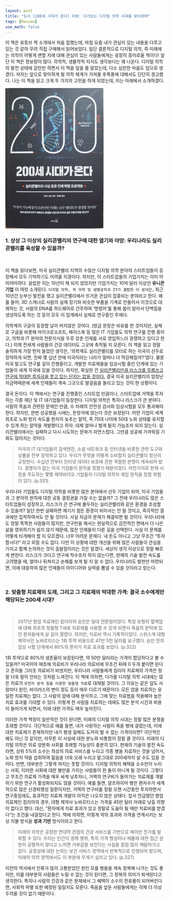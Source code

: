 ```yaml
---
layout: post
title: "도서 [200세 시대가 온다] 리뷰: 다가오는 디지털 의학 시대를 맞이하며"
tags: [Review]
use_math: false
---
```


이 책은 유튜브 책 소개에서 처음 접했는데, 마침 요즘 내가 관심이 있는 내용을 다루고 있는 것 같아 무려 직접 구매해서 읽어보았다. 일단 결론적으로 디지털 의학, 즉 미래에는 의학이 어떻게 변할 지에 대해 관심이 있는 사람들에게는 굉장히 흥미로울 책이다! 일단 이 책은 정보량이 많다. 의학적, 생물학적 지식도 생각보다는 꽤 나온다. 디지털 의학의 발전 상태에 감탄만 하면서 이 책을 덮을 줄 알았는데, 다소 심란한 마음도 덤으로 생겼다. 저자는 앞으로 맞이하게 될 의학 체계가 가져올 후폭풍에 대해서도 단단히 경고했다. 나는 이 책을 읽고 크게 두 가지의 고민을 하게 되었는데, 이는 아래에서 소개하겠다.   

<img src='/assets/200세%20시대가%20온다_douq15due.png' width="310px">

<br>

### 1. 상상 그 이상의 실리콘밸리의 연구에 대한 열기와 야망: 우리나라도 실리콘밸리를 육성할 수 있을까?  
<br>

이 책을 읽다보면, 미국 실리콘밸리 지역의 수많은 디지털 의학 분야의 스타트업들이 등장해서 모두 기억하기도 어려울 지경이다. 하지만, 이 스타트업들의 기업가치는 이미 어마어마하다. 설립한 지는 10년이 채 되지 않았지만 기업가치는 10억 달러 이상인 **유니콘 기업** 이 여럿 소개된다. ``디지털 의학, 즉 의학 및 생명공학과 IT가 결합한 이 분야``는, 최근 10년간 눈부신 발전을 했고 실리콘밸리에서 뜨거운 관심이 집중되는 분야라고 한다. 예를 들어, 3D 스캐너로 사람의 실제 장기와 비슷한 부품을 기계로 만들어서 이것으로 대체하는 것, 사람의 DNA를 하드웨어로 간주하여 ‘명령어’를 통해 몸이 알아서 단백질을 생성하도록 하는 것 등이 모두 이 업계에서 실제로 연구중인 주제다.

의학계의 구글이 등장할 날이 머지않은 것이다. (방금 문장은 비유를 한 것이지만, 실제로 구글을 비롯해 마이크로소프트, 페이스북 등 많은 IT 기업들도 의학 연구를 진행 중이고, 의학과 IT 분야의 전문지식을 두루 갖춘 인재를 서로 영입하느라 경쟁하고 있다고 한다.) 이제 전세계 사람들의 건강 데이터도 그곳에 축적될 지 모른다. 이 책을 읽고 정말 솔직하게 가장 먼저 들었던 생각은, '의학계도 실리콘밸리를 모터로 하는 미국이 선두로 장악하게 되면, 진짜 몇 십년 안에 미국이라는 나라가 얼마나 더 막강해질까?'였다. 물론 미국 말고도 연구를 깊이 진행중이고, 개발한 치료제들을 임상시험 중인 단계에 있는 기업들이 세계 각국에 있을 것이다. 하지만, 확실한 건 <u>실리콘밸리만큼 리스크를 무릅쓰고 연구에 막대한 투자금을 붓고 있는 단지는 없을 것이다.</u> 결국 미국 실리콘밸리의 엄청난 자금력때문에 세계 인재들이 계속 그곳으로 발걸음을 돌리고 있는 것이 현 상황이다.

결국 돈이다. 이 책에서는 연구를 진행중인 스타트업 만큼이나, 스타트업에 거액을 투자하는 각종 재단 및 IT 대기업들이 등장한다. 디지털 의학은 특히나 리스크가 큰 분야다. 사람의 목숨과 관련된 문제인 만큼, 수 차례의 안전성 검사와 임상시험을 모두 통과해야 한다. 하지만, 한번 성공했을 시에는, 돈방석에 앉는다 것은 보장된다. 어떤 기업이 세계 최초로 노화 방지 속도를 현저히 늦추는 알약, 즉 70대 나이에 50대 노화 상태를 유지할 수 있게 하는 알약을 개발했다고 하자. 대체 얼마나 벌게 될지 가늠조차 되지 않는다. 실리콘밸리에서는 실패하고 다시 시도하는 문화가 자연스럽다. 그만큼 성공에 가까워질 기회도 많아지는 것이다.

> 미국의 IT 대기업들이 검색엔진, 소셜 네트워크 등 인터넷을 비롯한 관련 도구와 상품을 전부 장악하고 있다. 우리가 무엇을 어떻게 소비할지 실리콘밸리 정신이 규정한다. 수십년 전부터 인터넷 데이터 보호에 관한 격렬한 분쟁이 계속되어 왔다. 경쟁자가 없는 미국 기업들이 원칙을 정했기 때문이었다. 마찬가지로 현재 시장을 주도하는 몇몇 제약바이오 기업들이 디지털 의학의 게임 원칙을 정할 위험이 있다. (p.331)

우리나라 기업들도 디지털 의학을 비롯한 많은 분야에서 선두 기업이 되어, 미국 기업들과 그 분야의 원칙에 대한 공동 결정권을 가질 수는 없을까? 그 전에 우리나라도 많은 스타트업들이 성장하고, 리스크가 큰 연구에 몰두하는 실리콘밸리와 같은 환경을 조성할 수 있을까? 일단 한번 실패하면 재기가 힘든 환경이 되어서는 안 될 것이고, 즉각적인 결과에만 집착하여서도 안 될 것이다. 사실 자금의 문제가 해결되면 될 것이다. 우리나라에도 정말 똑똑한 사람들이 많지만, 연구만을 해서는 현실적으로 금전적인 면에서 더 나은 삶을 영위하기가 쉽지 않기 때문에, 많은 인재들이 다른 길을 선택한다. 사실 이 문제를 어떻게 타개해야 할 지 모르겠다. 너무 어려운 문제다. 내 돈도 아니고 그냥 무조건 “투자합시다!” 라고 외칠 수도 없다. 다만 이 상황에 대한 개선을 위해 많은 사람들이 관심을 가지고 함께 논의하는 것이 출발점이라는 것은 알겠다. 세상이 생각 이상으로 정말 빠르게 변한다. 리스크가 크다고 연구에 착수조차 하지 않는다면, 현재의 기술 발전 속도를 고려했을 때, 얼마나 뒤쳐지고 손해를 보게 될 지 알 수 없다. 우리나라도 발판만 마련되면, 이에 대응하여 많은 인재들이 아이디어와 실력을 뽐낼 수 있을 것이라고 믿는다.

<br>

### 2. 맞춤형 치료제의 도래, 그리고 그 치료제의 막대한 가격: 결국 소수에게만 해당되는 200세 시대?
<br>

> 2017년 항암 치료제인 킴리아의 승인은 일대 전환점이었다. 특정 유형의 혈액암에 대해 최초의 맞춤형 T세포 치료제를 사용할 수 있게 되면서 죽음의 문턱에 있던 환자들에게 살 길이 열렸다. 하지만, 치료비 역시 기록적이었다. 스위스계 대형 제약사인 노바르티스는 1회 투약 비용으로 47만 5천 달러를 요구했다. 승인 전의 임상 시험 단계에서 80%의 환자가 치료 효과를 보았다. (p.322)

1회 투약으로 80%의 생존율이 보장된다면, 약 50만 달러라는 가격이 합당하다고 볼 수 있을까? 미국이야 애초에 의료비가 우리나라 의료비에 무조건 뒤에 0 두개 붙이면 된다고 흔히들 그러듯 의료비가 비쌌지만, 우리나라 사람들에게 킴리아 치료제의 가격은 정말 더욱 말이 안되는 것처럼 느껴진다. 이 책에 의하면, 다가올 디지털 의학 시대에는 많은 치료가 ``유전자 분석 등을 이용한 맞춤형 치료``로 대체될 것이다. 그 이유는 같은 암도 사람마다 원인, 바이러스의 변이 정도 등이 매우 다르기 때문이다. 모든 암을 치료하는 유일한 치료제는 없다. 그 사람의 암에 대해 분석하고, 그에 맞는 치료법을 적용해야 높은 치료 효과를 기대할 수 있다. 이렇게 한 사람을 치료하는 데에도 많은 분석 시간과 비용이 들어가게 되면서, 이에 대한 가격도 매우 높아진다.

이러한 가격 책정이 일반적인 것이 된다면, 미래의 디지털 의학 시대는 정말 많은 분쟁을 초래할 것이다. 극단적으로 예를 들면, 내가 사랑하는 사람이 죽을 병에 걸렸는데, 이에 대한 치료제가 존재하지만 내가 평생 일해도 도저히 벌 수 없는 가격이라면? 극단적인 예도 아닌 것 같지만, 아무튼 이 사실에 대한 분노와 비통함이 정말 클 것이다. 미래의 디지털 의학은 의료 양분화 사회를 초래할 가능성이 충분히 있다. 현재의 기술의 발전 속도라면, 상위 5%의 소수는 최상의 의료 서비스를 누리고 각종 병을 치료하는 것을 넘어서, 노화 방지 약을 섭취하여 젊음을 더욱 오래 누리고 말그대로 200세까지 살 수도 있을 것이다. 반면, 대부분은 그렇게 까지는 못할 것이다. 디지털 의학의 혜택을 소수만이 누리는 사회, 이러한 사회에 대한 불만을 가지는 사람들이 한 둘이 아니게 될 것이다. 그렇다고 무조건 치료제 가격을 매우 싸게 낮추자니, 거액의 연구비가 들어가는 치료제를 개발하기 위한 연구가 활성화되지도 않을 것이다. 예를 들면, 알츠하이머 병은 환자수가 세계적으로 많은 신경퇴행성 질환이지만, 거액의 연구비를 정말 오랜 시간동안 투자하면서 연구중임에도, 효과적인 치료제 개발이 아직은 나오지 않은 상태다. 앞서 언급했던 항암 치료제인 킴리아의 경우, 대형 제약사 노바르티스는 가격을 45만 달러 아래로 낮출 의향이 없다고 했다. 대신, “환자에게 치료 효과가 있고 정말로 도움이 될 때만 치료비를 받겠다”는 조건을 내걸었다고 한다. 책에 의하면, 이렇게 약의 효과와 가격을 연계시키는 보상 지불 방식을 **성과 기반** 방식이라고 한다.

> 미래의 의학은 공정한 연대적 관점의 건강 서비스를 기반으로 해야만 진가를 발휘할 수 있다. 우리는 인간이 경제 행위, 특히 가격 형성이나 제품에 대한 접근 권한이 공평하지 않다고 느끼면 거부감을 보인다는 사실을 점점 많이 깨달아가고 있다. 공정성에 대한 논의는 보건 서비스 영역에서 반복적으로 진행되어 왔으며, 미래의 의학 영역에서도 이 부분에 무게가 실리고 있다. (p.327)

이전의 역사에서 인류가 많이 고통받았던 원인 모를 병들을 계속 정복해 나가는 것도 좋지만, 이를 대부분의 사람들은 누릴 수 없는 것이 된다면, 그 정복의 의미가 퇴색된다고 생각한다. 특히나 사람의 건강과 같은 문제에서 그 혜택이 소수의 전유물이 되어버린다면, 사회적 파멸 또한 예정된 일일지도 모른다. 죽음을 앞둔 사람들에게는 이제 더 이상 두려울 것이 없기 때문이다.

<br>
